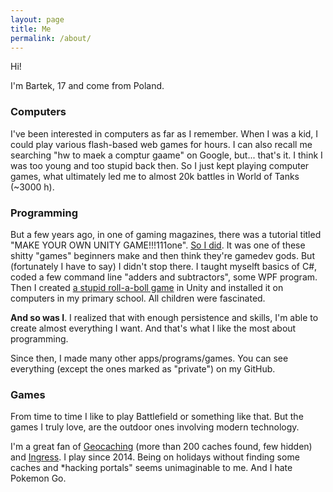 ```yaml
---
layout: page
title: Me
permalink: /about/
---
```


Hi!

I'm Bartek, 17 and come from Poland.

### Computers

I've been interested in computers as far as I remember. When I was
a kid, I could play various flash-based web games for hours. I can
also recall me searching "hw to maek a comptur gaame" on Google, but...
that's it. I think I was too young and too stupid back then. So I just
kept playing computer games, what ultimately led me to almost 20k battles
in World of Tanks (~3000 h).

### Programming
But a few years ago, in one of gaming magazines, there was a tutorial
titled "MAKE YOUR OWN UNITY GAME!!!111one". [So I did](https://github.com/bartekpacia/my-first-game).
It was one of these shitty "games" beginners make and then think they're 
gamedev gods. But (fortunately I have to say) I didn't stop there. I taught
myselft basics of C#, coded a few command line "adders and subtractors", some
WPF program. Then I created [a stupid roll-a-boll game](https://github.com/bartekpacia/crazy-ball) 
in Unity and installed it on computers in my primary school. All children 
were fascinated.

**And so was I**. I realized that with enough persistence and skills, I'm able to create
almost everything I want. And that's what I like the most about programming.

Since then, I made many other apps/programs/games. You can see everything (except the 
ones marked as "private") on my GitHub.

### Games
From time to time I like to play Battlefield or something like that. But the games I truly love, are the outdoor ones involving modern technology. 

I'm a great fan of [Geocaching](https://en.wikipedia.org/wiki/Geocaching) (more than 200 caches found, few hidden) and [Ingress](https://www.ingress.com). I play since 2014. Being on holidays without finding some caches and *hacking portals" seems unimaginable to me. And I hate Pokemon Go. 

